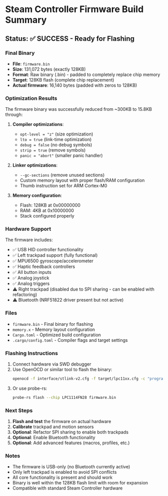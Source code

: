 # Steam Controller Firmware Build Summary

## Status: ✅ SUCCESS - Ready for Flashing

### Final Binary
- **File**: `firmware.bin`
- **Size**: 131,072 bytes (exactly 128KB)
- **Format**: Raw binary (.bin) - padded to completely replace chip memory
- **Target**: 128KB flash (complete chip replacement)
- **Actual firmware**: 16,140 bytes (padded with zeros to 128KB)

### Optimization Results
The firmware binary was successfully reduced from ~300KB to 15.8KB through:

1. **Compiler optimizations**:
   - `opt-level = "z"` (size optimization)
   - `lto = true` (link-time optimization)
   - `debug = false` (no debug symbols)
   - `strip = true` (remove symbols)
   - `panic = "abort"` (smaller panic handler)

2. **Linker optimizations**:
   - `--gc-sections` (remove unused sections)
   - Custom memory layout with proper flash/RAM configuration
   - Thumb instruction set for ARM Cortex-M0

3. **Memory configuration**:
   - Flash: 128KB at 0x00000000
   - RAM: 4KB at 0x10000000
   - Stack configured properly

### Hardware Support
The firmware includes:
- ✅ USB HID controller functionality
- ✅ Left trackpad support (fully functional)
- ✅ MPU6500 gyroscope/accelerometer
- ✅ Haptic feedback controllers
- ✅ All button inputs
- ✅ Analog joystick
- ✅ Analog triggers
- ⚠️ Right trackpad (disabled due to SPI sharing - can be enabled with refactoring)
- ⚠️ Bluetooth (NRF51822 driver present but not active)

### Files
- `firmware.bin` - Final binary for flashing
- `memory.x` - Memory layout configuration
- `Cargo.toml` - Optimized build configuration
- `.cargo/config.toml` - Compiler flags and target settings

### Flashing Instructions
1. Connect hardware via SWD debugger
2. Use OpenOCD or similar tool to flash the binary:
   ```bash
   openocd -f interface/stlink-v2.cfg -f target/lpc11xx.cfg -c "program firmware.bin 0x00000000 verify reset exit"
   ```
3. Or use probe-rs:
   ```bash
   probe-rs flash --chip LPC1114FN28 firmware.bin
   ```

### Next Steps
1. **Flash and test** the firmware on actual hardware
2. **Calibrate** trackpad and motion sensors
3. **Optional**: Refactor SPI sharing to enable both trackpads
4. **Optional**: Enable Bluetooth functionality
5. **Optional**: Add advanced features (macros, profiles, etc.)

### Notes
- The firmware is USB-only (no Bluetooth currently active)
- Only left trackpad is enabled to avoid SPI conflicts
- All core functionality is present and should work
- Binary is well within the 128KB flash limit with room for expansion
- Compatible with standard Steam Controller hardware
